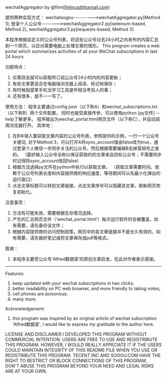 wechatAggregator by @finn(finlinus@foxmail.com)

提供两种实现方式：
wechatsogou---------->wechatAggregator.py[Method 1];
登录个人公众号-------->wechatAggregator2.py[selenium-based, Method 2], wechatAggregator3.py[requests-based, Method 3]

本程序根据自定义的公众号列表，将这些公众号过去24小时之内发布的内容汇总到一个网页，以应对需要电脑上处理文章的情形。
This program creates a web portal which summarizes activities of all your WeChat subscriptions in last 24 hours.

功能特点：
1. 仅需双击就可以获取所订阅公众号24小时内的内容更新；
2. 有些文章更适合在电脑端浏览器上阅读、标记和保存；
3. 有时候指望拿手机当学习工具是件相当考验人的事；
4. 还有很多，就不一一写了。

使用方法：
程序主要通过config.json（以下称A）和wechat_subscriptions.txt（以下称B）两个文件配置，
同时也接受直接传参，可以使用python [py文件] --help了解更多。
程序输出为wechat_portal.html网页文件（以下称C），并自动调用浏览器打开。
具体地：
1. 在B中填入要获取文章内容的公众号列表，参照提供的示例，一行一个公众号关键词,
   对于Method 3，可以打开A将sync_account值由false改为true，通过登录个人微信一步同步关注的公众号，然后根据需要编辑B去掉营销号之类的。
  （最好输入公众号全称以保证获取的的文章来自目标公众号；不需要同步时记得将sync_account改回false）
2. 根据方法选择py文件在python中执行以获取文章。
  （获取文章需要时间，依赖于公众号列表长度和内容提供商的响应速度，等待期间可以先最小化弹出的运行窗口）
3. 点击文章标题可以转到文章链接，点击文章序号可以隐藏该文章，刷新网页恢复初始化。

注意事项：
1. 方法有可能失效，需要根据生存情况选择。
2. 产生的汇总网页文件（‘wechat_portal.html’）每次运行软件时会被覆盖，如有需要，请先备份该文件；
3. 根据内容提供商的访问控制政策，网页中的各文章链接并不是长久有效的，如有需要，请先做好笔记或将文章保存成pdf等格式。

致谢：
1. 本程序主要受公众号‘Alfred数据室’的原创文章启发，在此对作者表示感谢。

-----------------------------------------------------------------------------------------------------------------------------
Features:
1. keep updated with your wechat subscriptions in two clicks;
2. better readability on PC web browser, and more friendly to taking notes;
3. cell phones are poisonous;
4. many more.

Acknowledgement:
1. this program was inspired by an original article of wechat subscription 'Alfred数据室', I would like to express my gratitude to the author here.

LICENSE AND DISCLAIMER
I DEVELOPED THIS PROGRAM WITHOUT COMMERCIAL INTENTION. USERS ARE FREE TO USE AND REDISTRIBUTE THIS PROGRAM.
HOWEVER, I WOULD REALLY APPECIATE IT IF THE USERS COULD MAINTAIN INTEGRITY OF THIS README FILE WHEN YOU USE OR REDISTRIBUTE THIS PROGRAM.
TECENT INC AND SOGOU.COM HAVE THE RIGHT TO RESTRICT OR BLOCK CONNECTIONS OF THIS PROGRAM, DON'T ABUSE THIS PROGRAM BEYOND YOUR NEED AND LEGAL RISKS ARE AT YOUR OWN.

